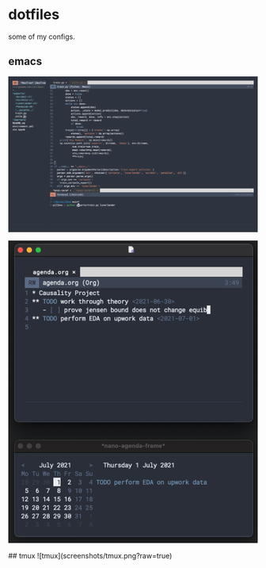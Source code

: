 # dotfiles
some of my configs.

## emacs
![emacs](screenshots/emacs.png?raw=true)
<p align="center">
  <img src="screenshots/org_mode.png?raw=true" />
</p>
## tmux
![tmux](screenshots/tmux.png?raw=true)

